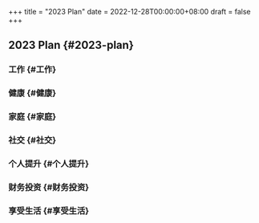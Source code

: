 +++
title = "2023 Plan"
date = 2022-12-28T00:00:00+08:00
draft = false
+++

## 2023 Plan {#2023-plan}


### 工作 {#工作}


### 健康 {#健康}


### 家庭 {#家庭}


### 社交 {#社交}


### 个人提升 {#个人提升}


### 财务投资 {#财务投资}


### 享受生活 {#享受生活}
